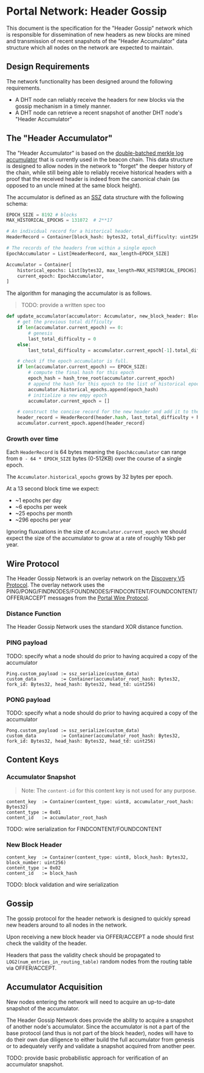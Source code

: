 # Portal Network: Header Gossip

This document is the specification for the "Header Gossip" network which is responsible for dissemination of new headers as new blocks are mined and  transmission of recent snapshots of the "Header Accumulator" data structure which all nodes on the network are expected to maintain.

## Design Requirements

The network functionality has been designed around the following requirements.

- A DHT node can reliably receive the headers for new blocks via the gossip mechanism in a timely manner.
- A DHT node can retrieve a recent snapshot of another DHT node's "Header Accumulator"


## The "Header Accumulator"

The "Header Accumulator" is based on the [double-batched merkle log accumulator](https://ethresear.ch/t/double-batched-merkle-log-accumulator/571) that is currently used in the beacon chain.  This data structure is designed to allow nodes in the network to "forget" the deeper history of the chain, while still being able to reliably receive historical headers with a proof that the received header is indeed from the canonical chain (as opposed to an uncle mined at the same block height).

The accumulator is defined as an [SSZ](https://ssz.dev/) data structure with the following schema:

```python
EPOCH_SIZE = 8192 # blocks
MAX_HISTORICAL_EPOCHS = 131072  # 2**17

# An individual record for a historical header.
HeaderRecord = Container[block_hash: bytes32, total_difficulty: uint256]

# The records of the headers from within a single epoch
EpochAccumulator = List[HeaderRecord, max_length=EPOCH_SIZE]

Accumulator = Container[
    historical_epochs: List[bytes32, max_length=MAX_HISTORICAL_EPOCHS],
    current_epoch: EpochAccumulator,
]
```

The algorithm for managing the accumulator is as follows.

> TODO: provide a written spec too

```python
def update_accumulator(accumulator: Accumulator, new_block_header: BlockHeader) -> None:
    # get the previous total difficulty
    if len(accumulator.current_epoch) == 0:
        # genesis
        last_total_difficulty = 0
    else:
        last_total_difficulty = accumulator.current_epoch[-1].total_difficulty

    # check if the epoch accumulator is full.
    if len(accumulator.current_epoch) == EPOCH_SIZE:
        # compute the final hash for this epoch
        epoch_hash = hash_tree_root(accumulator.current_epoch)
        # append the hash for this epoch to the list of historical epochs
        accumulator.historical_epochs.append(epoch_hash)
        # initialize a new empy epoch
        accumulator.current_epoch = []

    # construct the concise record for the new header and add it to the current epoch.
    header_record = HeaderRecord(header.hash, last_total_difficulty + header.difficulty)
    accumulator.current_epoch.append(header_record)
```

### Growth over time

Each `HeaderRecord` is 64 bytes meaning the `EpochAccumulator` can range from `0 - 64 * EPOCH_SIZE` bytes (0-512KB) over the course of a single epoch.

The `Accumulator.historical_epochs` grows by 32 bytes per epoch.

At a 13 second block time we expect:

- ~1 epochs per day
- ~6 epochs per week
- ~25 epochs per month
- ~296 epochs per year

Ignoring fluxuations in the size of `Accumulator.current_epoch` we should expect the size of the accumulator to grow at a rate of roughly 10kb per year.


## Wire Protocol

The Header Gossip Network is an overlay network on the [Discovery V5 Protocol](https://github.com/ethereum/devp2p/blob/master/discv5/discv5-theory.md).  The overlay network uses the PING/PONG/FINDNODES/FOUNDNODES/FINDCONTENT/FOUNDCONTENT/OFFER/ACCEPT messages from the [Portal Wire Protocol](./portal-wire-protocol.md).

### Distance Function

The Header Gossip Network uses the standard XOR distance function.

### PING payload

TODO: specify what a node should do prior to having acquired a copy of the accumulator

```
Ping.custom_payload := ssz_serialize(custom_data)
custom_data         := Container(accumulator_root_hash: Bytes32, fork_id: Bytes32, head_hash: Bytes32, head_td: uint256)
```

### PONG payload

TODO: specify what a node should do prior to having acquired a copy of the accumulator

```
Pong.custom_payload := ssz_serialize(custom_data)
custom_data         := Container(accumulator_root_hash: Bytes32, fork_id: Bytes32, head_hash: Bytes32, head_td: uint256)
```

## Content Keys

### Accumulator Snapshot

> Note: The `content-id` for this content key is not used for any purpose.

```
content_key  := Container(content_type: uint8, accumulator_root_hash: Bytes32)
content_type := 0x01
content_id   := accumulator_root_hash
```

TODO: wire serialization for FINDCONTENT/FOUNDCONTENT

### New Block Header


```
content_key  := Container(content_type: uint8, block_hash: Bytes32, block_number: uint256)
content_type := 0x02
content_id   := block_hash
```

TODO: block validation and wire serialization

## Gossip

The gossip protocol for the header network is designed to quickly spread new headers around to all nodes in the network.

Upon receiving a new block header via OFFER/ACCEPT a node should first check the validity of the header.

Headers that pass the validity check should be propagated to `LOG2(num_entries_in_routing_table)` random nodes from the routing table via OFFER/ACCEPT.

## Accumulator Acquisition

New nodes entering the network will need to acquire an up-to-date snapshot of the accumulator.

The Header Gossip Network does provide the ability to acquire a snapshot of another node's accumulator. Since the accumulator is not a part of the base protocol (and thus is not part of the block header), nodes will have to do their own due diligence to either build the full accumulator from genesis or to adequately verify and validate a snapshot acquired from another peer.

TODO: provide basic probabilistic approach for verification of an accumulator snapshot.
